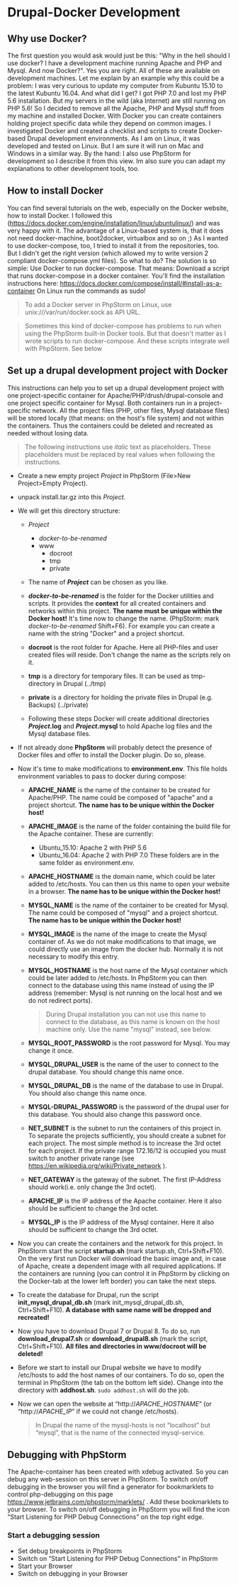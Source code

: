 #  Drupal-Docker Development
## Why use Docker?
The first question you would ask would just be this: "Why in the hell should I use docker? I have a development machine running Apache and PHP and Mysql. And now Docker?". Yes you are right. All of these are available on development machines. Let me explain by an example why this could be a problem:
I was very curious to update my computer from Kubuntu 15.10 to the latest Kubuntu 16.04. And what did I get? I got PHP 7.0 and lost my PHP 5.6 installation. But my servers in the wild (aka Internet) are still running on PHP 5.6! So I decided to remove all the Apache, PHP and Mysql stuff from my machine and installed Docker.
With Docker you can create containers holding project specific data while they depend on common images. I investigated Docker and created a checklist and scripts to create Docker-based Drupal development environments. As I am on Linux, it was developed and tested on Linux. But I am sure it will run on Mac and Windows in a similar way.
By the hand: I also use PhpStorm for development so I describe it from this view. Im also sure you can adapt my explanations to other development tools, too.
## How to install Docker
You can find several tutorials on the web, especially on the Docker website, how to install Docker. I followed this (https://docs.docker.com/engine/installation/linux/ubuntulinux/) and was very happy with it. The advantage of a Linux-based system is, that it does not need docker-machine, boot2docker, virtualbox and so on ;)
As I wanted to use docker-compose, too, I tried to install it from the repositories, too. But I didn't get the right version (which allowed my to write version 2 compliant docker-compose.yml files). So what to do? The solution is so simple: Use Docker to run docker-compose. That means: Download a script that runs docker-compose in a docker container. You'll find the installation instructions here: https://docs.docker.com/compose/install/#install-as-a-container On Linux run the commands as sudo!

> To add a Docker server in PhpStorm on Linux, use unix:///var/run/docker.sock as API URL.

> Sometimes this kind of docker-compose has problems to run when using the PhpStorm built-in Docker tools. But that doesn't matter as I wrote scripts to run docker-compose. And these scripts integrate well with PhpStorm. See below

## Set up a drupal development project with Docker

This instructions can help you to set up a drupal development project with one project-specific container for Apache/PHP/drush/drupal-console and one project specific container for Mysql. Both containers run in a project-specific network. All the project files (PHP, other files, Mysql database files) will be stored locally (that means: on the host's file system) and not within the containers. Thus the containers could be deleted and recreated as needed without losing data. 

> The following instructions use _italic_ text as placeholders. These placeholders must be replaced by real values when following the instructions.

* Create a new empty project _Project_ in PhpStorm (File>New Project>Empty Project).

* unpack install.tar.gz into this _Project_.

* We will get this directory structure:
    * _Project_
        * _docker-to-be-renamed_
        * www
            * docroot
            * tmp
            * private
               
    * The name of **_Project_** can be chosen as you like.
    * **_docker-to-be-renamed_** is the folder for the Docker utilities and scripts. It provides the **context** for all created containers and networks within this project. **The name must be unique within the Docker host!** It's time now to change the name. (PhpStorm: mark _docker-to-be-renamed_ Shift+F6). For example you can create a name with the string "Docker" and a project shortcut.
    * **docroot** is the root folder for Apache. Here all PHP-files and user created files will reside. Don't change the name as the scripts rely on it.
    * **tmp** is a directory for temporary files. It can be used as tmp-directory in Drupal (../tmp)
    * **private** is a directory for holding the private files in Drupal (e.g. Backups) (../private)
    * Following these steps Docker will create additional directories **_Project_.log** and **_Project_.mysql** to hold Apache log files and the Mysql database files.
    
* If not already done **PhpStorm** will probably detect the presence of Docker files and offer to install the Docker plugin. Do so, please.

* Now it's time to make modifications to **environment.env**. This file holds environment variables to pass to docker during compose:     

    * **APACHE_NAME** is the name of the container to be created for Apache/PHP. The name could be composed of "apache" and a project shortcut. **The name has to be unique within the Docker host!** 
    * **APACHE_IMAGE** is the name of the folder containing the build file for the Apache container. These are currently: 
        * Ubuntu_15.10: Apache 2 with PHP 5.6
        * Ubuntu_16.04: Apache 2 with PHP 7.0
        These folders are in the same folder as environment.env.
    * **APACHE_HOSTNAME** is the domain name, which could be later added to /etc/hosts. You can then us this name to open your website in a browser. **The name has to be unique within the Docker host!**
    * **MYSQL_NAME** is the name of the container to be created for Mysql. The name could be composed of "mysql" and a project shortcut. **The name has to be unique within the Docker host!**
    * **MYSQL_IMAGE** is the name of the image to create the Mysql container of. As we do not make modifications to that image, we could directly use an image from the docker hub. Normally it is not necessary to modify this entry.
    * **MYSQL_HOSTNAME** is the host name of the Mysql container which could be later added to /etc/hosts. In PhpStorm you can then connect to the database using this name instead of using the IP address (remember: Mysql is not running on the local host and we do not redirect ports). 
        > During Drupal installation you can not use this name to connect to the database, as this name is known on the host machine only. Use the name "mysql" instead, see below.
    
    * **MYSQL_ROOT_PASSWORD** is the root password for Mysql. You may change it once.
    * **MYSQL_DRUPAL_USER** is the name of the user to connect to the drupal database. You should change this name once.
    * **MYSQL_DRUPAL_DB** is the name of the database to use in Drupal. You should also change this name once.
    * **MYSQL-DRUPAL_PASSWORD** is the password of the drupal user for this database. You should also change this password once.
    * **NET_SUBNET** is the subnet to run the containers of this project in. To separate the projects sufficiently, you should create a subnet for each project. The most simple method is to increase the 3rd octet for each project. If the private range 172.16/12 is occupied you must switch to another private range (see https://en.wikipedia.org/wiki/Private_network ).
    * **NET_GATEWAY** is the gateway of the subnet. The first IP-Address should work(i.e. only change the 3rd octet).
    * **APACHE_IP** is the IP address of the Apache container. Here it also should be sufficient to change the 3rd octet.
    * **MYSQL_IP** is the IP address of the Mysql container. Here it also should be sufficient to change the 3rd octet.

* Now you can create the containers and the network for this project. In PhpStorm start the script **startup.sh** (mark startup.sh, Ctrl+Shift+F10). On the very first run Docker will download the basic image and, in case of Apache, create a dependent image with all required applications. If the containers are running (you can control it in PhpStorm by clicking on the Docker-tab at the lower left border) you can take the next steps.
* To create the database for Drupal, run the script **init_mysql_drupal_db.sh** (mark init_mysql_drupal_db.sh, Ctrl+Shift+F10). **A database with same name will be dropped and recreated!**
* Now you have to download Drupal 7 or Drupal 8. To do so, run **download_drupal7.sh** or **download_drupal8.sh** (mark the script, Ctrl+Shift+F10). **All files and directories in www/docroot will be deleted!**
* Before we start to install our Drupal website we have to modify /etc/hosts to add the host names of our containers. To do so, open the terminal in PhpStorm (the tab on the bottom left side). Change into the directory with **addhost.sh**. `sudo addhost.sh` will do the job.
* Now we can open the website at “http://_APACHE_HOSTNAME_” (or “http://_APACHE_IP_” if we could not change /etc/hosts).

    > In Drupal the name of the mysql-hosts is not “localhost” but “mysql”, that is the name of the connected mysql-service.

## Debugging with PhpStorm
The Apache-container has been created with xdebug activated. So you can debug any web-session on this server in PhpStorm. To switch on/off debugging in the browser you will find a generator for bookmarklets to control php-debugging on this page https://www.jetbrains.com/phpstorm/marklets/ . Add these bookmarklets to your browser. To switch on/off debugging in PhpStorm you will find the icon “Start Listening for PHP Debug Connections” on the top right edge.

### Start a debugging session
* Set debug breakpoints in PhpStorm
* Switch on “Start Listening for PHP Debug Connections” in PhpStorm
* Start your Browser
* Switch on debugging in your Browser


